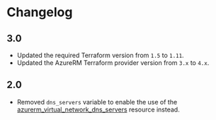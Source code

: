 # Changelog

## 3.0
* Updated the required Terraform version from `1.5` to `1.11`.
* Updated the AzureRM Terraform provider version from `3.x` to `4.x`.

## 2.0
* Removed `dns_servers` variable to enable the use of the [azurerm_virtual_network_dns_servers](https://registry.terraform.io/providers/hashicorp/azurerm/latest/docs/resources/virtual_network_dns_servers) resource instead.
